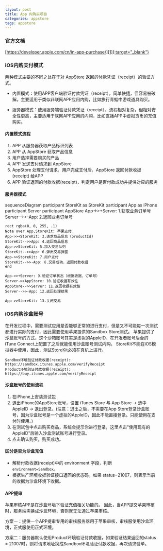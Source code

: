 ```yaml
---
layout: post
title: App 内购买项目
categories: appstore
tags: appstore
---
```


### 官方文档
[https://developer.apple.com/cn/in-app-purchase/][1]{:target="_blank"} 

### iOS内购支付模式
两种模式主要的不同之处在于对 AppStore 返回的付款凭证（receipt）的验证方式。

* 内置模式：使用APP客户端验证付款凭证（receipt），简单快捷，但容易被破解。主要适用于类似非联网APP应用内购，比如旅行青蛙中游戏道具购买。

* 服务器模式：使用服务端验证付款凭证（receipt），流程相对复杂，但相对安全性更高，主要适用于联网APP应用的内购，比如直播APP中虚拟货币的充值购买。

#### 内置模式流程
1. APP 从服务器获取产品标识列表
2. APP 从 AppStore 获取产品信息
3. 用户选择需要购买的产品
4. APP 发送支付请求到 AppStore
5. AppStore 处理支付请求，用户完成支付后，AppStore 返回付款收据 (receipt) 给APP
6. APP 验证返回的付款收据(receipt)，判定用户是否付款成功并提供对应的服务

#### 服务器模式
<div class="mermaid">
sequenceDiagram
	participant StoreKit as StoreKit
	participant App as iPhone
	participant Server
	participant AppStore
	App->>+Server: 1.获取业务订单号
	Server-->>-App: 2.返回业务订单号

	rect rgba(0, 0, 255, .1)
	Note over App,StoreKit: 苹果支付
	App->>+StoreKit: 3.请求商品信息（productId)
	StoreKit-->>App: 4.返回商品信息
	App->>StoreKit: 5.加入交易队列
	StoreKit-->>App: 6.弹出交易弹窗
	App->>StoreKit: 7.用户支付
	StoreKit-->>-App: 8.交易成功，返回付款收据
	end
	
	App->>+Server: 9.验证订单状态（根据收据、订单号）
	Server->>AppStore: 10.验证收据有效性
	AppStore-->>Server: 11.返回收据有效性
	Server-->>-App: 12.返回处理结果
	
	App->>StoreKit: 13.关闭交易
</div>

### iOS内购沙盒账号
在开发过程中，需要测试应用是否能够正常的进行支付，但是又不可能每一次测试都进行实际的支付，因此需要使用苹果提供的Sandbox Store测试。
苹果提供了沙盒账号的方式，这个沙箱账号其实是虚拟的AppleID，在开发者账号后台的iTune Connect上配置了之后就能使用沙盒账号测试内购。
StoreKit不能在iOS模拟器中使用，因此，测试StoreKit必须在真机上进行。
```text
Sandbox环境验证付款收据(receipt): https://sandbox.itunes.apple.com/verifyReceipt
Product环境验证付款收据(receipt): https://buy.itunes.apple.com/verifyReceipt
```
#### 沙盒账号的使用流程
1. 在iPhone上安装测试包
2. 退出iPhone的AppStore账号，设置 iTunes Store 与 App Store -> 选中AppleID -> 退出登录。(注意：退出之后，不需要在App Store登录沙盒账号，因为沙盒账号是一个虚拟的AppleID，因此不能直接登录。只能使用在支付时使用。)
3. 在测试包中点击购买商品，系统会提示你进行登录，这里点击"使用现有的AppleID"后输入沙盒测试账号进行登录。
4. 点击确认购买，购买成功。

#### 区分是否为沙盒充值
* 解析付款收据(receipt)中的 environment 字段，判断 `environment=Sandbox`。
* 根据生产环境收据验证接口返回的状态码。如果 status=21007，则表示当前的收据为沙盒环境下收据。

#### APP提审
苹果审核APP是在沙盒环境下验证充值相关功能的。
因此，当APP提交苹果审核时，服务端需换成沙盒环境，否则就无法通过苹果审核。

方案一：提供一个APP提审专用的审核服务器用于苹果审核，审核服使用沙盒环境，正式服使用正式环境。

方案二：服务器默认使用Product环境验证付款收据，如果验证结果返回的status = 21007时，则将请求地址换成Sandbox环境验证付款收据，再次请求验单。


[1]:https://developer.apple.com/cn/in-app-purchase/
